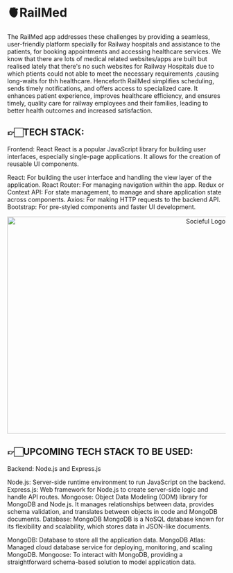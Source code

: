 <h1 align="left">🫀RailMed</h1>
The RailMed app addresses these challenges by providing a seamless, user-friendly platform specially for Railway hospitals and assistance to the patients, for booking appointments and accessing healthcare services. We know that there are lots of medical related websites/apps are built but realised lately that there's no such websites for Railway Hospitals due to which ptients could not able to meet the necessary requirements ,causing long-waits for thh healthcare. Henceforth RailMed simplifies scheduling, sends timely notifications, and offers access to specialized care. It enhances patient experience, improves healthcare efficiency, and ensures timely, quality care for railway employees and their families, leading to better health outcomes and increased satisfaction.

## 👉🏻TECH STACK:
Frontend: React
React is a popular JavaScript library for building user interfaces, especially single-page applications. It allows for the creation of reusable UI components.

React: For building the user interface and handling the view layer of the application.
React Router: For managing navigation within the app.
Redux or Context API: For state management, to manage and share application state across components.
Axios: For making HTTP requests to the backend API.
Bootstrap: For pre-styled components and faster UI development.

<div align="center"> <img src="https://i.postimg.cc/tTFL7R93/Screenshot-2024-06-30-154050.png" alt="Socieful Logo" width="900" height="500"> </div>

## 👉🏻UPCOMING TECH STACK TO BE USED:
Backend: Node.js and Express.js

Node.js: Server-side runtime environment to run JavaScript on the backend.
Express.js: Web framework for Node.js to create server-side logic and handle API routes.
Mongoose: Object Data Modeling (ODM) library for MongoDB and Node.js. It manages relationships between data, provides schema validation, and translates between objects in code and MongoDB documents.
Database: MongoDB
MongoDB is a NoSQL database known for its flexibility and scalability, which stores data in JSON-like documents.

MongoDB: Database to store all the application data.
MongoDB Atlas: Managed cloud database service for deploying, monitoring, and scaling MongoDB.
Mongoose: To interact with MongoDB, providing a straightforward schema-based solution to model application data.
